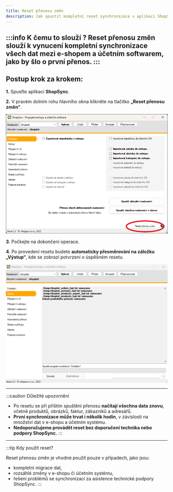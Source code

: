 ```yaml
---
title: Reset přenosu změn
description: Jak spustit kompletní reset synchronizace v aplikaci ShopSync.
---
```

:::info K čemu to slouží ?
Reset přenosu změn slouží k vynucení kompletní synchronizace všech dat mezi e-shopem a účetním softwarem, jako by šlo o první přenos.
:::
---

## Postup krok za krokem:

**1.** Spusťte aplikaci **ShopSync**.

**2.** V pravém dolním rohu hlavního okna klikněte na tlačítko **„Reset přenosu změn“**.

![Reset přenosu změn 1](assets/20250526_151926_reset1.png)

**3**. Počkejte na dokončení operace.

**4**. Po provedení resetu budete **automaticky přesměrováni na záložku „Výstup“**, kde se zobrazí potvrzení o úspěšném resetu.

![Reset přenosu změn 2](assets/20250526_153117_image.png)

---

:::caution Důležité upozornění
- Po resetu se při příštím spuštění přenosu **načítají všechna data znovu**, včetně produktů, obrázků, faktur, zákazníků a adresářů.
- **První synchronizace může trvat i několik hodin**, v závislosti na množství dat v e-shopu a účetním systému.
- **Nedoporučujeme provádět reset bez doporučení technika nebo podpory ShopSync.**
:::

---

:::tip Kdy použít reset?

Reset přenosu změn je vhodné použít pouze v případech, jako jsou:

- kompletní migrace dat,
- rozsáhlé změny v e-shopu či účetním systému,
- řešení problémů se synchronizací za asistence technické podpory ShopSync.
:::
